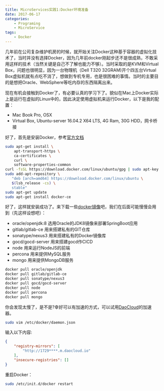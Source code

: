 ```yaml
---
title: MicroServices实践1:Docker环境准备
date: 2017-06-17
categories:  
    - Programing
    - MicroService
tags:
	- Docker
---
```


几年前在公司复杂维护机房的时候，就开始关注Docker这种基于容器的虚拟化技术了，当时并没有选择Docker，因为几年前docker刚起步还不是很成熟，不敢采用这样的技术（当然关键是自己不了解也能力不够）。当时采取的是KVM和Virtual Box，问题也很明显，因为一台物理机（Dell T320 32GRAM)开个四五台Virtual Box虚拟机就有点吃不消了，想做到专机专用，也是很困难的事情。当时的主要目的是想把Oracle、WebSphere等吃内存的东西隔离出来。
<!--more-->
现在有机会接触到Docker了，有必要认真的学习下了。貌似在Mac上Docker实际上是运行在虚拟的Linux中的，因此决定使用虚拟机来运行Docker，以下是我的配置：

* Mac Book Pro, OSX
* Virtual Box, Ubuntu-server 16.04.2 X64 LTS, 4G Ram, 30G HDD，网卡桥接

好了，首先是安装Docker，参考[官方文档](https://docs.docker.com/engine/installation/linux/ubuntu/#install-docker)

```bash
sudo apt-get install \
    apt-transport-https \
    ca-certificates \
    curl \
    software-properties-common
curl -fsSL https://download.docker.com/linux/ubuntu/gpg | sudo apt-key add -
sudo add-apt-repository \
   "deb [arch=amd64] https://download.docker.com/linux/ubuntu \
   $(lsb_release -cs) \
   stable"
sudo apt-get update
sudo apt-get install docker-ce
```
好了，这样就安装成功了。来下载一些[docker镜像](https://hub.docker.com/)吧，我们在后面可能慢慢会用到（先这样设想吧）：

* oracle/openjdk:8 选用Oracle的JDK8镜像来部署SpringBoot应用
* gitlab/gitlab-ce 用来搭建私有的GIT仓库
* sonatype/nexus3 用来搭建私有的Docker镜像库
* gocd/gocd-server 用来搭建gocd作CICD
* node 用来运行NodeJS的前端
* percona 用来提供MySQL服务
* mongo 用来提供MongoDB服务

```bash
docker pull oracle/openjdk
docker pull gitlab/gitlab-ce
docker pull sonatype/nexus3
docker pull gocd/gocd-server
docker pull node
docker pull percona
docker pull mongo
```
你会发现太慢了，是不是?幸好可以有加速的方式，可以试用[DaoCloud](https://www.daocloud.io/mirror#accelerator-doc)的加速器。
```bash
sudo vim /etc/docker/daemon.json
```
输入以下内容:
```json
{
    "registry-mirrors": [
        "http://1729****.m.daocloud.io"
    ],
    "insecure-registries": []
}
```
重启Docker：
```bash
sudo /etc/init.d/docker restart
```